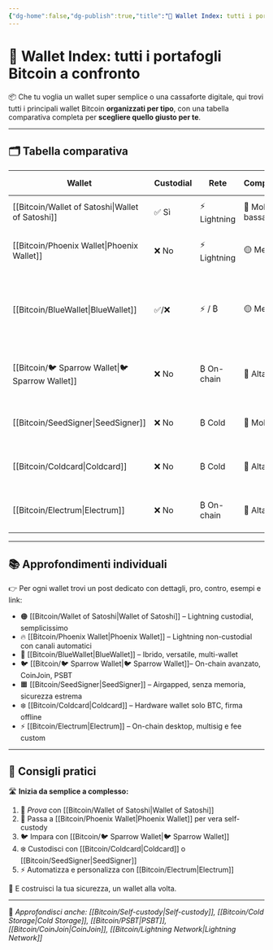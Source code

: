 ```yaml
---
{"dg-home":false,"dg-publish":true,"title":"🧭 Wallet Index: tutti i portafogli Bitcoin a confronto","tags":["Bitcoin","Wallet","SelfCustody","Lightning","Sicurezza","Confronto"],"date":"2025-07-09","permalink":"/bitcoin/wallet/wallet-index/","dgPassFrontmatter":true}
---
```



# 🧭 Wallet Index: tutti i portafogli Bitcoin a confronto

📦 Che tu voglia un wallet super semplice o una cassaforte digitale, qui trovi tutti i principali wallet Bitcoin **organizzati per tipo**, con una tabella comparativa completa per **scegliere quello giusto per te**.

---

## 🗂️ Tabella comparativa

| Wallet                | Custodial | Rete        | Complessità    | Sicurezza    | Grafica UI         | Funzionalità principali                                    | Link |
| --------------------- | --------- | ----------- | -------------- | ------------ | ------------------ | ---------------------------------------------------------- | ---- |
| [[Bitcoin/Wallet of Satoshi\|Wallet of Satoshi]] | ✅ Sì      | ⚡ Lightning | 🔰 Molto bassa | ❌ Bassa      | 🎨 Molto semplice  | Pagamenti istantanei custodial                             | 🟠   |
| [[Bitcoin/Phoenix Wallet\|Phoenix Wallet]]    | ❌ No      | ⚡ Lightning | 🟡 Media       | ✅ Alta       | 🎨 Pulita          | Canali automatici, non-custodial                           | 🔥   |
| [[Bitcoin/BlueWallet\|BlueWallet]]        | ✅/❌       | ⚡ / ₿       | 🟡 Media       | ⚠️ Mista     | 🎨 Moderna         | LN custodial, on-chain non-custodial, multisig, watch-only | 🔵   |
| [[Bitcoin/🐦 Sparrow Wallet\|🐦 Sparrow Wallet]]           | ❌ No      | ₿ On-chain  | 🔴 Alta        | ✅✅ Altissima | 🖥️ Tecnica        | CoinJoin, PSBT, multisig, hardware wallet                  | 🐦   |
| [[Bitcoin/SeedSigner\|SeedSigner]]        | ❌ No      | ₿ Cold      | 🔴 Molto alta  | ✅✅ Estrema   | 📷 Nessuna         | Firma airgapped, QR, seed temporanea                       | 🟧   |
| [[Bitcoin/Coldcard\|Coldcard]]          | ❌ No      | ₿ Cold      | 🔴 Alta        | ✅✅ Estrema   | 🖲️ Display fisico | Firma offline via PSBT, secure element                     | ❄️   |
| [[Bitcoin/Electrum\|Electrum]]          | ❌ No      | ₿ On-chain  | 🔴 Alta        | ✅ Alta       | 🧮 Essenziale      | PSBT, multisig, fee custom, scripting                      | ⚡    |

---

## 📚 Approfondimenti individuali

👉 Per ogni wallet trovi un post dedicato con dettagli, pro, contro, esempi e link:

- 🟠 [[Bitcoin/Wallet of Satoshi\|Wallet of Satoshi]] – Lightning custodial, semplicissimo  
- 🔥 [[Bitcoin/Phoenix Wallet\|Phoenix Wallet]] – Lightning non-custodial con canali automatici  
- 🔵 [[Bitcoin/BlueWallet\|BlueWallet]] – Ibrido, versatile, multi-wallet  
- 🐦 [[Bitcoin/🐦 Sparrow Wallet\|🐦 Sparrow Wallet]]– On-chain avanzato, CoinJoin, PSBT  
- 🟧 [[Bitcoin/SeedSigner\|SeedSigner]] – Airgapped, senza memoria, sicurezza estrema  
- ❄️ [[Bitcoin/Coldcard\|Coldcard]] – Hardware wallet solo BTC, firma offline  
- ⚡ [[Bitcoin/Electrum\|Electrum]] – On-chain desktop, multisig e fee custom  

---

## 📌 Consigli pratici

🛣️ **Inizia da semplice a complesso:**

1. 🔰 *Prova* con [[Bitcoin/Wallet of Satoshi\|Wallet of Satoshi]]  
2. 🧭 Passa a [[Bitcoin/Phoenix Wallet\|Phoenix Wallet]] per vera self-custody  
3. 🐦 Impara con [[Bitcoin/🐦 Sparrow Wallet\|🐦 Sparrow Wallet]]
4. ❄️ Custodisci con [[Bitcoin/Coldcard\|Coldcard]] o [[Bitcoin/SeedSigner\|SeedSigner]]  
5. ⚡ Automatizza e personalizza con [[Bitcoin/Electrum\|Electrum]]

🧱 E costruisci la tua sicurezza, un wallet alla volta.

---

🔗 _Approfondisci anche: [[Bitcoin/Self-custody\|Self-custody]], [[Bitcoin/Cold Storage\|Cold Storage]], [[Bitcoin/PSBT\|PSBT]], [[Bitcoin/CoinJoin\|CoinJoin]], [[Bitcoin/Lightning Network\|Lightning Network]]_